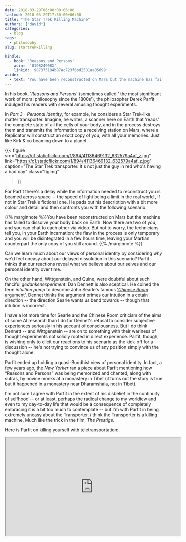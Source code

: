 ```yaml
---
date: 2018-03-29T06:00:00+06:00
lastmod: 2018-03-29T17:30:00+06:00
title: "The Star Trek Killing Machine"
authors: ["david"]
categories:
  - blog
tags:
  - philosophy
slug: startrekkilling

kindle: 
  - book: 'Reasons and Persons'
    asin:  '019824908X'
    linkid: '987375194b87ac723f6bd2581aa05699'
aside:
  - text: 'You have been reconstructed on Mars but the machine has failed to dissolve your body back on Earth ...but the flaw in the process is only temporary and you will be disintegrated in a few hours time. How do you feel about that?'
---
```


In his book, '*Reasons and Persons*' (sometimes called ' the most significant work of moral philosophy since the 1800s'), the philosopher Derek Parfit indulged his readers with several amusing thought experiments. 

In  *Part 3 - Personal Identity*, for example, he considers a Star Trek-like matter transporter. Imagine, he writes, a scanner here on Earth that 'reads' the complete state of all the cells of your body, and in the process destroys them and  transmits the information to a receiving station on Mars, where a Replicator will construct an *exact* copy of you, with all your memories. Just like Kirk & co beaming down to a planet.

{{< figure src="https://c1.staticflickr.com/1/894/41136469132_632579a4af_z.jpg"  
link="https://c1.staticflickr.com/1/894/41136469132_632579a4af_z.jpg"  
caption="The Star Trek transporter. It's not just the guy in red who's having a bad day"
 class="figimg"
>}}



For Parfit there's a delay while the information needed to reconstruct you is beamed across space -- the speed of light being a limit in the real world , if not in Star Trek's fictional one. He pads out his description with a bit more colour and detail and then confronts you with the following scenario. 

{{% marginnote  %}}You have been reconstructed on Mars but the machine has failed to dissolve your body back on Earth. Now there are two of you, and you can chat to each other via video. But not to worry, the technicians tell you, in your Earth incarnation: the flaw in the process is only temporary and you will be disintegrated in a few hours time, leaving your Martian counterpart the only copy of you still around.
{{% /marginnote  %}}

Can we learn much about our views of personal identity by considering *why* we'd feel uneasy about our delayed dissolution in this scenario? Parfit thinks that our reactions reveal what we believe about our selves and our personal identity over time.  

On the other hand, Wittgenstein, and Quine, were doubtful about such  fanciful *gedankenexperiment*. Dan Dennett is also  sceptical. He coined the term *intuition pump* to describe John Searle's famous ['*Chinese Room* argument'](https://plato.stanford.edu/entries/chinese-room/). Dennet thinks the argument primes our intution in a cetain direction  -- the direction  Searle wants us bend towards -- though that intution is incorrect.

I have a lot more time for Searle and the Chinese Room criticism of the aims of some AI research than I do for Dennet's refusal to consider subjective experiences seriously in his account of consciousness. But I do think Dennett -- and Wittgenstein  -- are on to something with their wariness of thought experiments not solidly rooted in direct experience. Parfit, though,  is wishing only to elicit our reactions to his scenario as the kick-off for a discussion -- he's not trying to convince us of any position simply with the thought  alone. 
 
Parfit ended up holding a quasi-Buddhist view of personal identity. In fact, a few years ago,  the *New Yorker* ran a piece about Parfit mentioning how  “Reasons and Persons” was being memorized and chanted, along with sutras, by novice monks at a monastery in Tibet (it turns out the story is true but it happened in a monastery near Dharamshala, not in Tibet).

I'm not sure I agree with Parfit in the extent of his disbelief in the continuity of selfhood -- or at least, perhaps the radical change to my worldiew and even to my day-to-day life that would be a consequence of completely embracing it is a bit too much to contemplate -- but I'm with Parfit in being extremely uneasy about the Transporter. *I* think the Transporter is a killing machine. Much like the trick in the film, *The Prestige*.

Here is Parfit on killing yourself with teletransportation: 

<iframe width="560" height="315" src="https://www.youtube.com/embed/B64XTV6JNHA?start=127"  allowfullscreen></iframe>
